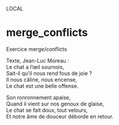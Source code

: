 LOCAL  
  
# merge_conflicts
Exercice merge/conflicts  
  
Texte, Jean-Luc Moreau :  
Le chat a l’œil sournois,  
Sait-il qu'il nous rend fous de joie ?  
Il nous câline, nous encense,  
Le chat est une belle offense.  
  
Son ronronnement apaise,  
Quand il vient sur nos genoux de glaise,  
Le chat se fait doux, tout velours,  
Et notre âme de douceur déborde en retour.  

